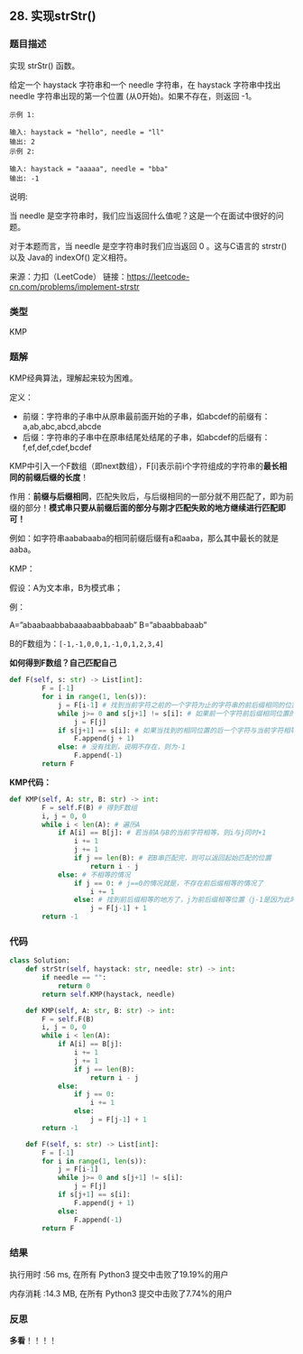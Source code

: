 ## 28. 实现strStr()



### 题目描述

实现 strStr() 函数。

给定一个 haystack 字符串和一个 needle 字符串，在 haystack 字符串中找出 needle 字符串出现的第一个位置 (从0开始)。如果不存在，则返回  -1。

```
示例 1:

输入: haystack = "hello", needle = "ll"
输出: 2
示例 2:

输入: haystack = "aaaaa", needle = "bba"
输出: -1
```

说明:

当 needle 是空字符串时，我们应当返回什么值呢？这是一个在面试中很好的问题。

对于本题而言，当 needle 是空字符串时我们应当返回 0 。这与C语言的 strstr() 以及 Java的 indexOf() 定义相符。

来源：力扣（LeetCode）
链接：https://leetcode-cn.com/problems/implement-strstr



### 类型

KMP



### 题解

KMP经典算法，理解起来较为困难。

定义：

- 前缀：字符串的子串中从原串最前面开始的子串，如abcdef的前缀有：a,ab,abc,abcd,abcde
- 后缀：字符串的子串中在原串结尾处结尾的子串，如abcdef的后缀有：f,ef,def,cdef,bcdef

KMP中引入一个F数组（即next数组），F[i]表示前i个字符组成的字符串的**最长相同的前缀后缀的长度**！

作用：**前缀与后缀相同**，匹配失败后，与后缀相同的一部分就不用匹配了，即为前缀的部分！**模式串只要从前缀后面的部分与刚才匹配失败的地方继续进行匹配即可！**

例如：如字符串aababaaba的相同前缀后缀有a和aaba，那么其中最长的就是aaba。

KMP：

假设：A为文本串，B为模式串；

例：

A=”abaabaabbabaaabaabbabaab”
B=”abaabbabaab”

B的F数组为：`[-1,-1,0,0,1,-1,0,1,2,3,4]`

**如何得到F数组？自己匹配自己**

```python
def F(self, s: str) -> List[int]:
    	F = [-1]
    	for i in range(1, len(s)):
    		j = F[i-1] # 找到当前字符之前的一个字符为止的字符串的前后缀相同的位置
    		while j>= 0 and s[j+1] != s[i]: # 如果前一个字符前后缀相同位置的后一个不同的话，继续寻找前一个字符前后缀相同位置的前后缀相同位置，直至找到；
    			j = F[j]
    		if s[j+1] == s[i]: # 如果当找到的相同位置的后一个字符与当前字符相等时，当前字符的F值即为j+1
    			F.append(j + 1)
    		else: # 没有找到，说明不存在，则为-1
    			F.append(-1)
    	return F
```

**KMP代码：**

```python
def KMP(self, A: str, B: str) -> int:
    	F = self.F(B) # 得到F数组
    	i, j = 0, 0
    	while i < len(A): # 遍历A
    		if A[i] == B[j]: # 若当前A与B的当前字符相等，则i与j同时+1
    			i += 1
    			j += 1
    			if j == len(B): # 若B串匹配完，则可以返回起始匹配的位置
    				return i - j
    		else: # 不相等的情况
    			if j == 0: # j==0的情况就是，不存在前后缀相等的情况了
    				i += 1
    			else: # 找到前后缀相等的地方了，j为前后缀相等位置（j-1是因为此时j是不匹配位置的索引）的后一个
    				j = F[j-1] + 1
    	return -1
```



### 代码

```python
class Solution:
    def strStr(self, haystack: str, needle: str) -> int:
    	if needle == "":
    		return 0
    	return self.KMP(haystack, needle)

    def KMP(self, A: str, B: str) -> int:
    	F = self.F(B)
    	i, j = 0, 0
    	while i < len(A):
    		if A[i] == B[j]:
    			i += 1
    			j += 1
    			if j == len(B):
    				return i - j
    		else:
    			if j == 0:
    				i += 1
    			else:
    				j = F[j-1] + 1
    	return -1

    def F(self, s: str) -> List[int]:
    	F = [-1]
    	for i in range(1, len(s)):
    		j = F[i-1]
    		while j>= 0 and s[j+1] != s[i]:
    			j = F[j]
    		if s[j+1] == s[i]:
    			F.append(j + 1)
    		else:
    			F.append(-1)
    	return F
```



### 结果

执行用时 :56 ms, 在所有 Python3 提交中击败了19.19%的用户

内存消耗 :14.3 MB, 在所有 Python3 提交中击败了7.74%的用户



### 反思

**多看**！！！！